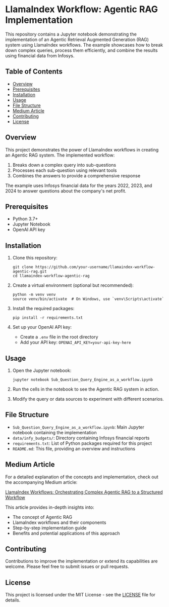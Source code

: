 # LlamaIndex Workflow: Agentic RAG Implementation

This repository contains a Jupyter notebook demonstrating the implementation of an Agentic Retrieval Augmented Generation (RAG) system using LlamaIndex workflows. The example showcases how to break down complex queries, process them efficiently, and combine the results using financial data from Infosys.

## Table of Contents

- [Overview](#overview)
- [Prerequisites](#prerequisites)
- [Installation](#installation)
- [Usage](#usage)
- [File Structure](#file-structure)
- [Medium Article](#medium-article)
- [Contributing](#contributing)
- [License](#license)

## Overview

This project demonstrates the power of LlamaIndex workflows in creating an Agentic RAG system. The implemented workflow:

1. Breaks down a complex query into sub-questions
2. Processes each sub-question using relevant tools
3. Combines the answers to provide a comprehensive response

The example uses Infosys financial data for the years 2022, 2023, and 2024 to answer questions about the company's net profit.

## Prerequisites

- Python 3.7+
- Jupyter Notebook
- OpenAI API key

## Installation

1. Clone this repository:
   ```
   git clone https://github.com/your-username/llamaindex-workflow-agentic-rag.git
   cd llamaindex-workflow-agentic-rag
   ```

2. Create a virtual environment (optional but recommended):
   ```
   python -m venv venv
   source venv/bin/activate  # On Windows, use `venv\Scripts\activate`
   ```

3. Install the required packages:
   ```
   pip install -r requirements.txt
   ```

4. Set up your OpenAI API key:
   - Create a `.env` file in the root directory
   - Add your API key: `OPENAI_API_KEY=your-api-key-here`

## Usage

1. Open the Jupyter notebook:
   ```
   jupyter notebook Sub_Question_Query_Engine_as_a_workflow.ipynb
   ```

2. Run the cells in the notebook to see the Agentic RAG system in action.

3. Modify the query or data sources to experiment with different scenarios.

## File Structure

- `Sub_Question_Query_Engine_as_a_workflow.ipynb`: Main Jupyter notebook containing the implementation
- `data/infy_budgets/`: Directory containing Infosys financial reports
- `requirements.txt`: List of Python packages required for this project
- `README.md`: This file, providing an overview and instructions

## Medium Article

For a detailed explanation of the concepts and implementation, check out the accompanying Medium article:

[LlamaIndex Workflows: Orchestrating Complex Agentic RAG to a Structured Workflow](https://medium.com/@nilesh.chopda2112/llamaindex-workflows-orchestrating-complex-agentic-rag-to-a-structured-workflow-f9f0fefa83c7)

This article provides in-depth insights into:
- The concept of Agentic RAG
- LlamaIndex workflows and their components
- Step-by-step implementation guide
- Benefits and potential applications of this approach

## Contributing

Contributions to improve the implementation or extend its capabilities are welcome. Please feel free to submit issues or pull requests.

## License

This project is licensed under the MIT License - see the [LICENSE](LICENSE) file for details.
